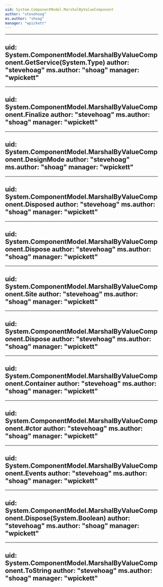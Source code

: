 ```yaml
---
uid: System.ComponentModel.MarshalByValueComponent
author: "stevehoag"
ms.author: "shoag"
manager: "wpickett"
---
```


---
uid: System.ComponentModel.MarshalByValueComponent.GetService(System.Type)
author: "stevehoag"
ms.author: "shoag"
manager: "wpickett"
---

---
uid: System.ComponentModel.MarshalByValueComponent.Finalize
author: "stevehoag"
ms.author: "shoag"
manager: "wpickett"
---

---
uid: System.ComponentModel.MarshalByValueComponent.DesignMode
author: "stevehoag"
ms.author: "shoag"
manager: "wpickett"
---

---
uid: System.ComponentModel.MarshalByValueComponent.Disposed
author: "stevehoag"
ms.author: "shoag"
manager: "wpickett"
---

---
uid: System.ComponentModel.MarshalByValueComponent.Dispose
author: "stevehoag"
ms.author: "shoag"
manager: "wpickett"
---

---
uid: System.ComponentModel.MarshalByValueComponent.Site
author: "stevehoag"
ms.author: "shoag"
manager: "wpickett"
---

---
uid: System.ComponentModel.MarshalByValueComponent.Dispose
author: "stevehoag"
ms.author: "shoag"
manager: "wpickett"
---

---
uid: System.ComponentModel.MarshalByValueComponent.Container
author: "stevehoag"
ms.author: "shoag"
manager: "wpickett"
---

---
uid: System.ComponentModel.MarshalByValueComponent.#ctor
author: "stevehoag"
ms.author: "shoag"
manager: "wpickett"
---

---
uid: System.ComponentModel.MarshalByValueComponent.Events
author: "stevehoag"
ms.author: "shoag"
manager: "wpickett"
---

---
uid: System.ComponentModel.MarshalByValueComponent.Dispose(System.Boolean)
author: "stevehoag"
ms.author: "shoag"
manager: "wpickett"
---

---
uid: System.ComponentModel.MarshalByValueComponent.ToString
author: "stevehoag"
ms.author: "shoag"
manager: "wpickett"
---
